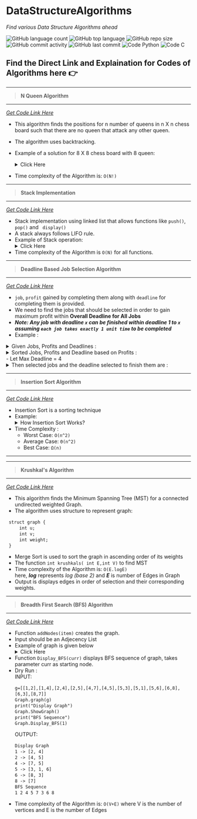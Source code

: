 # DataStructureAlgorithms
*Find various Data Structure Algorithms ahead*  

![GitHub language count](https://img.shields.io/github/languages/count/NiviRocks/DataStructureAlgorithms?color=%2314dd93&label=Coding%20Languages)
![GitHub top language](https://img.shields.io/github/languages/top/NiviRocks/DataStructureAlgorithms?color=%23a01feb)
![GitHub repo size](https://img.shields.io/github/repo-size/NiviRocks/DataStructureAlgorithms?color=%23ebd31f)
![GitHub commit activity](https://img.shields.io/github/commit-activity/w/NiviRocks/DataStructureAlgorithms?color=%23eb3a1f)
![GitHub last commit](https://img.shields.io/github/last-commit/NiviRocks/DataStructureAlgorithms)
![Code Python](https://img.shields.io/badge/Code-Python-yellow?style=flat&logo=python) 
![Code C](https://img.shields.io/badge/Code-C%20program-brightgreen?style=flat&logo=C)

## Find the Direct Link and Explaination for Codes of Algorithms here 👉   
___
> **N Queen Algorithm**  
___
*[Get Code Link Here](https://github.com/NiviRocks/DataStructureAlgorithms/blob/d8c59a2574e86bcef60acb55f5cdd76762d70b28/nqueen.c)*
 - This algorithm finds the positions for n number of queens in n X n chess board such that there
   are no queen that attack any other queen. 
 - The algorithm uses backtracking.
 - Example of a solution for 8 X 8 chess board with 8 queen: <details><summary>Click Here</summary>
 
   ![8queens solution example](https://user-images.githubusercontent.com/96379756/168439996-7f6972b2-c7b0-4770-a0c1-c63f26be6374.jpg)
   </details>
 - Time complexity of the Algorithm is: `O(N!)`  
___
> **Stack Implementation**  
___
*[Get Code Link Here](https://github.com/NiviRocks/DataStructureAlgorithms/blob/main/stack%20using%20linked%20list.py)*
 - Stack implementation using linked list that allows functions like ```push()```, ```pop()``` and ``` display()```
 - A stack always follows LIFO rule.
 - Example of Stack operation: <details><summary>Click Here</summary>  
   <img width="300" height="200" alt="stack" src="https://user-images.githubusercontent.com/96379756/169552534-15f0a841-2046-41aa-8541-baa813472266.png">
   </details>
 - Time complexity of the Algorithm is `O(N)` for all functions.
___
> **Deadline Based Job Selection Algorithm**  
___
*[Get Code Link Here](https://github.com/NiviRocks/DataStructureAlgorithms/blob/main/deadline-based-job-scheme.c)*  
 - `job`, `profit` gained by completing them along with `deadline` for completing them is provided.
 - We need to find the jobs that should be selected in order to gain maximum profit within **Overall Deadline for All Jobs**
 - ***Note: Any job with deadline `x` can be finished within deadline 1 to `x` assuming `each job takes exactly 1 unit time` to be completed***
 - Example : 
 <details><summary>Given Jobs, Profits and Deadlines :</summary>  
 <img width="500" height="100" alt="stack" src="https://user-images.githubusercontent.com/96379756/170748003-91bc79a0-4599-40c6-855f-9401de5bd44d.png"></details>  
 <details><summary>Sorted Jobs, Profits and Deadline based on Profits :</summary>  
 <img width="500" height="100" alt="stack" src="https://user-images.githubusercontent.com/96379756/170748985-1af982e1-0525-4aff-b9e6-fa9567a3d200.png"></details>  
 - Let Max Deadline = 4
 <details><summary>Then selected jobs and the deadline selected to finish them are :</summary>   
 <img width="500" height="100" alt="stack" src="https://user-images.githubusercontent.com/96379756/170750247-a414ee97-2a06-4f8a-bf5d-d809aa97b2b1.png"></details>  
 
___
> **Insertion Sort Algorithm**  
___
 *[Get Code Link Here](https://github.com/NiviRocks/DataStructureAlgorithms/blob/main/insertion%20sort.py)*
 - Insertion Sort is a sorting technique 
 - Example: <details><summary>How Insertion Sort Works? </summary>   
  <img width="500" height="500" alt="stack" src="https://user-images.githubusercontent.com/96379756/171092619-f0c5b9f6-a3b1-4506-bf0f-24e803c4bd06.png"></details>
 - Time Complexity :   
   - Worst Case: ```O(n^2)```   
   - Average Case: ```Θ(n^2)```  
   - Best Case: ```Ω(n)```
___  

___
> **Krushkal's Algorithm**  
___
*[Get Code Link Here](https://github.com/NiviRocks/DataStructureAlgorithms/blob/main/Krushkal.py)*
 - This algorithm finds the Minimum Spanning Tree (MST) for a connected undirected weighted Graph. 
 - The algorithm uses structure to represent graph:
 ```
  struct graph {
      int u;
      int v;
      int weight;
  }
  ```
 - Merge Sort is used to sort the graph in ascending order of its weights
 - The function `int krushkals( int E,int V)` to find MST
 - Time complexity of the Algorithm is: `O(E.logE)`  
   here, ***log*** represents *log (base 2)* and ***E*** is number of Edges in Graph
 - Output is displays edges in order of selection and their corresponding weights.  
 
 ___
> **Breadth First Search (BFS) Algorithm**  
___
*[Get Code Link Here](https://github.com/NiviRocks/DataStructureAlgorithms/blob/main/BFS.py)*
 - Function ```addNodes(item)``` creates the graph. 
 - Input should be an Adjecency List  
 - Example of graph is given below <details><summary>Click Here</summary>  
   <img width="300" height="200" alt="stack" src="https://github.com/NiviRocks/GraphAlgos/blob/main/image/bfs%20graph.png">
   </details>
 - Function ```Display_BFS(curr)``` displays BFS sequence of graph, takes parameter curr as starting node.
 - Dry Run :  
   INPUT: 
   ```
   g=[[1,2],[1,4],[2,4],[2,5],[4,7],[4,5],[5,3],[5,1],[5,6],[6,8],[6,3],[8,7]]
   Graph.graph(g) 
   print("Display Graph")
   Graph.ShowGraph()
   print("BFS Sequence")
   Graph.Display_BFS(1)
   ```  
   OUTPUT:  
   ```
   Display Graph
   1 -> [2, 4]
   2 -> [4, 5]
   4 -> [7, 5]
   5 -> [3, 1, 6]
   6 -> [8, 3]
   8 -> [7]
   BFS Sequence
   1 2 4 5 7 3 6 8 
   ```
 - Time complexity of the Algorithm is: `O(V+E)`  where V is the number of vertices and E is the number of Edges

